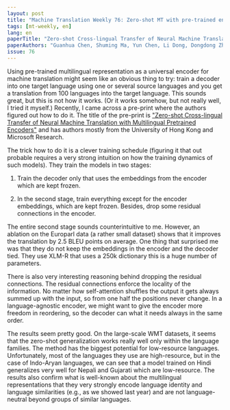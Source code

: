 ```yaml
---
layout: post
title: "Machine Translation Weekly 76: Zero-shot MT with pre-trained encoder"
tags: [mt-weekly, en]
lang: en
paperTitle: "Zero-shot Cross-lingual Transfer of Neural Machine Translation with Multilingual Pretrained Encoders"
paperAuthors: "Guanhua Chen, Shuming Ma, Yun Chen, Li Dong, Dongdong Zhang, Jia Pan, Wenping Wang, Furu Wei"
issue: 76
---
```


Using pre-trained multilingual representation as a universal encoder for
machine translation might seem like an obvious thing to try: train a decoder
into one target language using one or several source languages and you get a
translation from 100 languages into the target language. This sounds great, but
this is not how it works. (Or it works somehow, but not really well, I tried it
myself.) Recently, I came across a pre-print where the authors figured out how
to do it. The title of the pre-print is ["Zero-shot Cross-lingual Transfer of
Neural Machine Translation with Multilingual Pretrained
Encoders"](https://arxiv.org/abs/2104.08757) and has authors mostly from the
University of Hong Kong and Microsoft Research.

The trick how to do it is a clever training schedule (figuring it that out
probable requires a very strong intuition on how the training dynamics of such
models). They train the models in two stages:

1. Train the decoder only that uses the embeddings from the encoder which are
   kept frozen.

2. In the second stage, train everything except for the encoder embeddings,
   which are kept frozen. Besides, drop some residual connections in the
   encoder.

The entire second stage sounds counterintuitive to me. However, an ablation on
the Europarl data (a rather small dataset) shows that it improves the
translation by 2.5 BLEU points on average. One thing that surprised me was that
they do not keep the embeddings in the encoder and the decoder tied. They use
XLM-R that uses a 250k dictionary this is a huge number of parameters.

There is also very interesting reasoning behind dropping the residual
connections. The residual connections enforce the locality of the information.
No matter how self-attention shuffles the output it gets always summed up with
the input, so from one half the positions never change. In a language-agnostic
encoder, we might want to give the encoder more freedom in reordering, so the
decoder can what it needs always in the same order.

The results seem pretty good. On the large-scale WMT datasets, it seems that
the zero-shot generalization works really well only within the language
families. The method has the biggest potential for low-resource languages.
Unfortunately, most of the languages they use are high-resource, but in the
case of Indo-Aryan languages, we can see that a model trained on Hindi
generalizes very well for Nepali and Gujarati which are low-resource. The
results also confirm what is well-known about the multilingual representations
that they very strongly encode language identity and language similarities
(e.g., as we showed last year) and are not language-neutral beyond groups of
similar languages.
